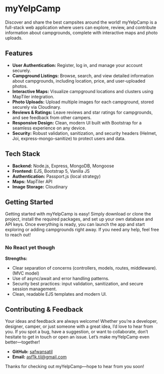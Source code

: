 # myYelpCamp

Discover and share the best campsites around the world! myYelpCamp is a full-stack web application where users can explore, review, and contribute information about campgrounds, complete with interactive maps and photo uploads.

## Features

- **User Authentication:** Register, log in, and manage your account securely.
- **Campground Listings:** Browse, search, and view detailed information about campgrounds, including location, price, and user-uploaded photos.
- **Interactive Maps:** Visualize campground locations and clusters using MapTiler integration.
- **Photo Uploads:** Upload multiple images for each campground, stored securely via Cloudinary.
- **Reviews & Ratings:** Leave reviews and star ratings for campgrounds, and see feedback from other campers.
- **Responsive Design:** Clean, modern UI built with Bootstrap for a seamless experience on any device.
- **Security:** Robust validation, sanitization, and security headers (Helmet, Joi, express-mongo-sanitize) to protect users and data.

## Tech Stack

- **Backend:** Node.js, Express, MongoDB, Mongoose
- **Frontend:** EJS, Bootstrap 5, Vanilla JS
- **Authentication:** Passport.js (local strategy)
- **Maps:** MapTiler API
- **Image Storage:** Cloudinary

## Getting Started

Getting started with myYelpCamp is easy! Simply download or clone the project, install the required packages, and set up your own database and API keys. Once everything is ready, you can launch the app and start exploring or adding campgrounds right away. If you need any help, feel free to reach out!

### No React yet though
**Strengths:**
- Clear separation of concerns (controllers, models, routes, middleware). (MVC model)
- Use of async/await and error handling patterns.
- Security best practices: input validation, sanitization, and secure session management.
- Clean, readable EJS templates and modern UI.

## Contributing & Feedback

Your ideas and feedback are always welcome! Whether you’re a developer, designer, camper, or just someone with a great idea, I’d love to hear from you. If you spot a bug, have a suggestion, or want to collaborate, don’t hesitate to get in touch or open an issue. Let’s make myYelpCamp even better—together!

- **GitHub:** [safwansatil](https://github.com/safwansatil)
- **Email:** asf1k.til@gmail.com

Thanks for checking out myYelpCamp—hope to hear from you soon! 